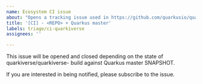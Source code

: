 ```yaml
---
name: Ecosystem CI issue
about: "Opens a tracking issue used in https://github.com/quarkusio/quarkus-ecosystem-ci"
title: '[CI] - <REPO> + Quarkus master'
labels: triage/ci-quarkiverse
assignees: ''

---
```


This issue will be opened and closed depending on the state of quarkiverse/quarkiverse-<REPO> build against Quarkus master SNAPSHOT.

If you are interested in being notified, please subscribe to the issue.
